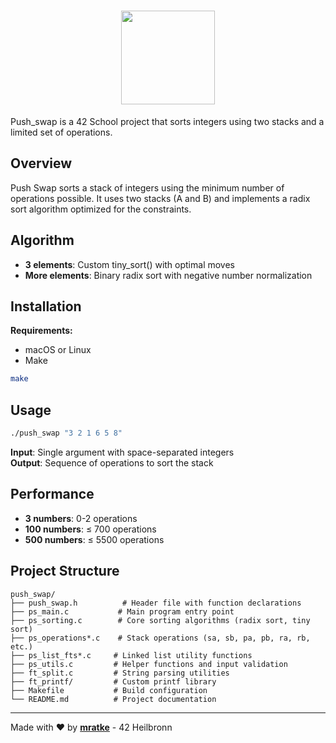 <div align="center">

# <img src="https://github.com/Grihladin/42-project-badges/blob/main/badges/push_swape.png" width="150" height="150"> 

</div>

Push_swap is a 42 School project that sorts integers using two stacks and a limited set of operations.

## Overview

Push Swap sorts a stack of integers using the minimum number of operations possible. It uses two stacks (A and B) and implements a radix sort algorithm optimized for the constraints.

## Algorithm

- **3 elements**: Custom tiny_sort() with optimal moves
- **More elements**: Binary radix sort with negative number normalization

## Installation

**Requirements:**
- macOS or Linux
- Make

```bash
make
```

## Usage

```bash
./push_swap "3 2 1 6 5 8"
```

**Input**: Single argument with space-separated integers  
**Output**: Sequence of operations to sort the stack

## Performance

- **3 numbers**: 0-2 operations
- **100 numbers**: ≤ 700 operations
- **500 numbers**: ≤ 5500 operations

## Project Structure

```
push_swap/
├── push_swap.h          # Header file with function declarations
├── ps_main.c           # Main program entry point
├── ps_sorting.c        # Core sorting algorithms (radix sort, tiny sort)
├── ps_operations*.c    # Stack operations (sa, sb, pa, pb, ra, rb, etc.)
├── ps_list_fts*.c     # Linked list utility functions
├── ps_utils.c         # Helper functions and input validation
├── ft_split.c         # String parsing utilities
├── ft_printf/         # Custom printf library
├── Makefile           # Build configuration
└── README.md          # Project documentation
```

---

Made with ❤️ by **[mratke](https://github.com/Grihladin)** - 42 Heilbronn
